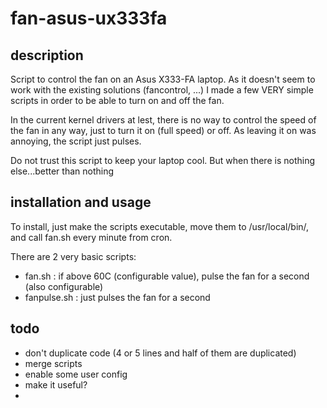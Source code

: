 # fan-asus-ux333fa

## description
Script to control the fan on an Asus X333-FA laptop. As it doesn't seem to work with the existing solutions (fancontrol, ...) I made a few VERY simple scripts in order to be able to turn on and off the fan.

In the current kernel drivers at lest, there is no way to control the speed of the fan in any way, just to turn it on (full speed) or off. As leaving it on was annoying, the script just pulses.

Do not trust this script to keep your laptop cool. But when there is nothing else...better than nothing

## installation and usage
To install, just make the scripts executable, move them to /usr/local/bin/, and call fan.sh every minute from cron.

There are 2 very basic scripts:
- fan.sh : if above 60C (configurable value), pulse the fan for a second (also configurable)
- fanpulse.sh : just pulses the fan for a second

## todo
- don't duplicate code (4 or 5 lines and half of them are duplicated)
- merge scripts
- enable some user config
- make it useful?
- 
